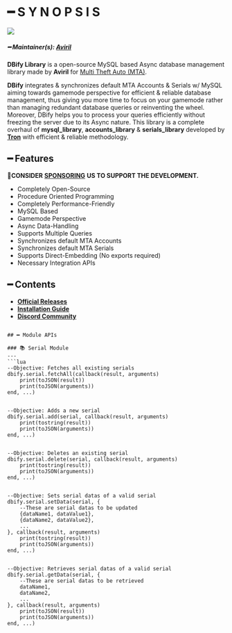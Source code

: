 # ━ S Y N O P S I S

![](https://raw.githubusercontent.com/ov-sa/DBify-Library/Documentation/assets/dbify_banner.png)

##### ━ Maintainer(s): [Aviril](https://github.com/Aviril)

**DBify Library** is a open-source MySQL based Async database management library made by **Aviril** for [Multi Theft Auto \(MTA\)](https://multitheftauto.com/).

**DBify** integrates & synchronizes default MTA Accounts & Serials w/ MySQL aiming towards gamemode perspective for efficient & reliable database management, thus giving you more time to focus on your gamemode rather than managing redundant database queries or reinventing the wheel. Moreover, DBify helps you to process your queries efficiently without freezing the server due to its Async nature. This library is a complete overhaul of **mysql_library**, **accounts_library** & **serials_library** developed by **[Tron](https://github.com/OvileAmriam)** with efficient & reliable methodology.

## ━ Features

💎**CONSIDER** [**SPONSORING**](https://ko-fi.com/ovileamriam) **US TO SUPPORT THE DEVELOPMENT.**

* Completely Open-Source
* Procedure Oriented Programming
* Completely Performance-Friendly
* MySQL Based
* Gamemode Perspective
* Async Data-Handling
* Supports Multiple Queries
* Synchronizes default MTA Accounts
* Synchronizes default MTA Serials
* Supports Direct-Embedding (No exports required)
* Necessary Integration APIs

## ━ Contents

* [**Official Releases**](https://github.com/OvileAmriam/MTA-DBify-Library/releases)
* [**Installation Guide**](https://github.com/ov-sa/DBify-Library/wiki)
* [**Discord Community**](http://discord.gg/sVCnxPW)

```

## ━ Module APIs

### 📚 Serial Module
---
```lua
--Objective: Fetches all existing serials
dbify.serial.fetchAll(callback(result, arguments)
    print(toJSON(result))
    print(toJSON(arguments))
end, ...)


--Objective: Adds a new serial
dbify.serial.add(serial, callback(result, arguments)
    print(tostring(result))
    print(toJSON(arguments))
end, ...)


--Objective: Deletes an existing serial
dbify.serial.delete(serial, callback(result, arguments)
    print(tostring(result))
    print(toJSON(arguments))
end, ...)


--Objective: Sets serial datas of a valid serial
dbify.serial.setData(serial, {
    --These are serial datas to be updated
    {dataName1, dataValue1},
    {dataName2, dataValue2},
    ...
}, callback(result, arguments)
    print(tostring(result))
    print(toJSON(arguments))
end, ...)


--Objective: Retrieves serial datas of a valid serial
dbify.serial.getData(serial, {
    --These are serial datas to be retrieved
    dataName1,
    dataName2,
    ...
}, callback(result, arguments)
    print(toJSON(result))
    print(toJSON(arguments))
end, ...)
```
